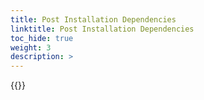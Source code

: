 ```yaml
---
title: Post Installation Dependencies
linktitle: Post Installation Dependencies 
toc_hide: true
weight: 3
description: >
--- 
```


{{<include file="content/v1/getting-started/installation/helm/modules/observability/_index.md" hideClasses="1,2,4">}}
